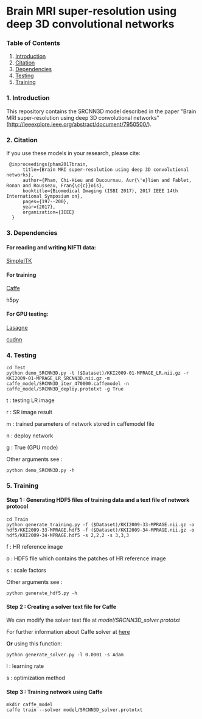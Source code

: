# Brain MRI super-resolution using deep 3D convolutional networks

### Table of Contents

1. [Introduction](#introduction)
1. [Citation](#citation)
1. [Dependencies](#dependencies)
1. [Testing](#testing)
1. [Training](#training)

### 1. Introduction
This repository contains the SRCNN3D model described in the paper "Brain MRI super-resolution using deep 3D convolutional networks" (http://ieeexplore.ieee.org/abstract/document/7950500/).

### 2. Citation

If you use these models in your research, please cite:
```
 @inproceedings{pham2017brain,
      title={Brain MRI super-resolution using deep 3D convolutional networks},
      author={Pham, Chi-Hieu and Ducournau, Aur{\'e}lien and Fablet, Ronan and Rousseau, Fran{\c{c}}ois},
      booktitle={Biomedical Imaging (ISBI 2017), 2017 IEEE 14th International Symposium on},
      pages={197--200},
      year={2017},
      organization={IEEE}
  }
```
### 3. Dependencies

#### For reading and writing NIFTI data:
[SimpleITK](https://itk.org/Wiki/SimpleITK/GettingStarted)

#### For training
[Caffe](https://github.com/BVLC/caffe/)

h5py
#### For GPU testing:
[Lasagne](https://lasagne.readthedocs.io/en/latest/)

[cudnn](https://developer.nvidia.com/cudnn)

### 4. Testing

```
cd Test
python demo_SRCNN3D.py -t ($Dataset)/KKI2009-01-MPRAGE_LR.nii.gz -r KKI2009-01-MPRAGE_LR_SRCNN3D.nii.gz -m caffe_model/SRCNN3D_iter_470000.caffemodel -n caffe_model/SRCNN3D_deploy.prototxt -g True
```
t : testing LR image

r : SR image result

m : trained parameters of network stored in caffemodel file

n : deploy network

g : True (GPU mode)

Other arguments see : 
```
python demo_SRCNN3D.py -h
```

### 5. Training
#### Step 1 : Generating HDF5 files of training data and a text file of network protocol
```
cd Train
python generate_training.py -f ($Dataset)/KKI2009-33-MPRAGE.nii.gz -o hdf5/KKI2009-33-MPRAGE.hdf5 -f ($Dataset)/KKI2009-34-MPRAGE.nii.gz -o hdf5/KKI2009-34-MPRAGE.hdf5 -s 2,2,2 -s 3,3,3
```
f : HR reference image

o : HDF5 file which contains the patches of HR reference image

s : scale factors

Other arguments see : 
```
python generate_hdf5.py -h
```

#### Step 2 : Creating a solver text file for Caffe
We can modify the solver text file at *model/SRCNN3D_solver.prototxt*

For further information about Caffe solver at [here](http://caffe.berkeleyvision.org/tutorial/solver.html)

**Or** using this function:
```
python generate_solver.py -l 0.0001 -s Adam
```
l : learning rate

s : optimization method

#### Step 3 : Training network using Caffe
```
mkdir caffe_model
caffe train --solver model/SRCNN3D_solver.prototxt
```


